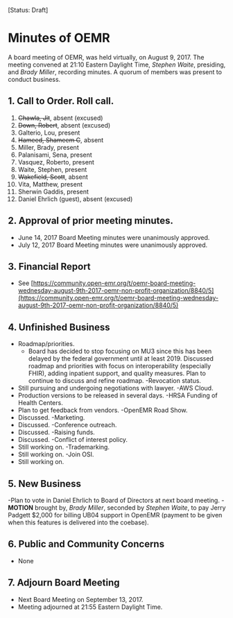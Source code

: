 [Status: Draft]

# Minutes of OEMR
A board meeting of OEMR, was held virtually, on August 9, 2017. The meeting
convened at 21:10 Eastern Daylight Time, _Stephen Waite_, presiding, and
_Brady Miller_, recording minutes. A quorum of members was present to conduct business.

## 1. Call to Order. Roll call.
1. ~~Chawla, Jit~~, absent (excused)
2. ~~Down, Robert~~, absent (excused)
3. Galterio, Lou, present
4. ~~Hameed, Shameem C~~, absent
5. Miller, Brady, present
6. Palanisami, Sena, present
7. Vasquez, Roberto, present
8. Waite, Stephen, present
9. ~~Wakefield, Scott~~, absent
10. Vita, Matthew, present
11. Sherwin Gaddis, present
12. Daniel Ehrlich (guest), absent (excused)

## 2. Approval of prior meeting minutes.
- June 14, 2017 Board Meeting minutes were unanimously approved.
- July 12, 2017 Board Meeting minutes were unanimously approved.

## 3. Financial Report
- See [https://community.open-emr.org/t/oemr-board-meeting-wednesday-august-9th-2017-oemr-non-profit-organization/8840/5](https://community.open-emr.org/t/oemr-board-meeting-wednesday-august-9th-2017-oemr-non-profit-organization/8840/5)

## 4. Unfinished Business
- Roadmap/priorities.
    - Board has decided to stop focusing on MU3 since this has been delayed by the federal government until at least 2019. Discussed roadmap and priorities with focus on interoperability (especially FHIR), adding inpatient support, and quality measures. Plan to continue to discuss and refine roadmap.
-Revocation status.
 - Still pursuing and undergoing negotiations with lawyer.
-AWS Cloud.
 - Production versions to be released in several days.
-HRSA Funding of Health Centers.
 - Plan to get feedback from vendors.
-OpenEMR Road Show.
 - Discussed.
-Marketing.
 - Discussed. 
-Conference outreach.
 - Discussed.
-Raising funds.
 - Discussed.
-Conflict of interest policy.
 - Still working on.
-Trademarking.
 - Still working on.
-Join OSI.
 - Still working on.

## 5. New Business
-Plan to vote in Daniel Ehrlich to Board of Directors at next board meeting.
-**MOTION** brought by, _Brady Miller_, seconded by _Stephen Waite_, to pay Jerry Padgett $2,000 for billing UB04 support in OpenEMR (payment to be given when this features is delivered into the coebase).

## 6. Public and Community Concerns
- None

## 7. Adjourn Board Meeting
- Next Board Meeting on September 13, 2017.
- Meeting adjourned at 21:55 Eastern Daylight Time.
